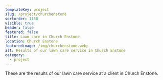 ```yaml
---
templateKey: project
slug: /project/churchenstone
sortorder: 1150
visible: true
header: false
featured: false
title: Lawn care in Church Enstone
location: Church Enstone
featuredimage: /img/churchenstone.webp
alt: Results of our lawn care service in Church Enstone
category:
  - project
---
```


These are the results of our lawn care service at a client in Church Enstone.
